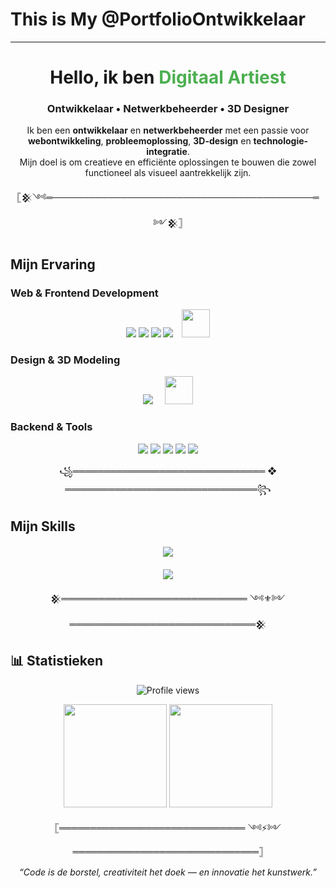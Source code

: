 #  This is My @PortfolioOntwikkelaar
---

##

<h1 align="center">Hello, ik ben <span style="color:#4CAF50;">Digitaal Artiest</span></h1>
<h3 align="center"> Ontwikkelaar •  Netwerkbeheerder •  3D Designer</h3>

<p align="center">
Ik ben een <b>ontwikkelaar</b> en <b>netwerkbeheerder</b> met een passie voor 
<b>webontwikkeling</b>, <b>probleemoplossing</b>, <b>3D-design</b> en 
<b>technologie-integratie</b>.<br>
Mijn doel is om creatieve en efficiënte oplossingen te bouwen die zowel 
functioneel als visueel aantrekkelijk zijn.
</p>

<p align="center">𓊈𒆜༺═──────────────────────────────────────────═༻𒆜𓊉</p>

##  **Mijn Ervaring**

###  Web & Frontend Development
<p align="center">
  <img src="https://img.shields.io/badge/-HTML5-E34F26?style=for-the-badge&logo=html5&logoColor=white" />
  <img src="https://img.shields.io/badge/-CSS3-1572B6?style=for-the-badge&logo=css3&logoColor=white" />
  <img src="https://img.shields.io/badge/-JavaScript-F7DF1E?style=for-the-badge&logo=javascript&logoColor=black" />
  <img src="https://img.shields.io/badge/-Next.js-000000?style=for-the-badge&logo=next.js&logoColor=white" />
  <img src="http://forumavatars.ru/img/avatars/001b/d6/60/2-1678547276.gif" width="45" height="45" style="margin-left:10px;" />
</p>

###  Design & 3D Modeling
<p align="center">
  <img src="https://img.shields.io/badge/-Blender-F5792A?style=for-the-badge&logo=blender&logoColor=white" />
  <img src="https://timothyegans.com/Images/icons8-figma.gif" width="45" height="45" style="margin-left:15px;" />
</p>

###  Backend & Tools
<p align="center">
  <img src="https://img.shields.io/badge/-Node.js-339933?style=for-the-badge&logo=node.js&logoColor=white" />
  <img src="https://img.shields.io/badge/-MongoDB-47A248?style=for-the-badge&logo=mongodb&logoColor=white" />
  <img src="https://img.shields.io/badge/-MySQL-4479A1?style=for-the-badge&logo=mysql&logoColor=white" />
  <img src="https://img.shields.io/badge/-FastAPI-009688?style=for-the-badge&logo=fastapi&logoColor=white" />
  <img src="https://img.shields.io/badge/-SQLite-07405E?style=for-the-badge&logo=sqlite&logoColor=white" />
</p>

<p align="center">꧁═══════════════════════════════ ❖ ═══════════════════════════════꧂</p>

##  **Mijn Skills**

<p align="center" style="margin: 20px 0;">
  <a href="https://skillicons.dev">
    <img src="https://skillicons.dev/icons?i=nodejs,react,atom,blender,go,graphql,nestjs,py,sass,vite,gatsby,mongodb,wordpress,mysql,nextjs,vue,webpack,p5js,tailwind,threejs,ts,fastapi,figma,laravel,linux,windows&theme=light" />
  </a>
</p>

<p align="center">
  <img src="https://img.shields.io/badge/Cisco_Networking-CCNA-red?style=for-the-badge&logo=cisco&logoColor=white" />
</p>

<p align="center">𒆜══════════════════════════════ ༺⚜️༻ ══════════════════════════════𒆜</p>

## 📊 **Statistieken**

<p align="center">
  <img src="https://komarev.com/ghpvc/?username=PortfolioOntwikkelaar&color=blueviolet&style=for-the-badge" alt="Profile views" />
</p>

<p align="center">
  <img src="https://github-readme-stats.vercel.app/api?username=PortfolioOntwikkelaar&show_icons=true&theme=tokyonight&hide_border=true" height="165"/>
  <img src="https://github-readme-stats.vercel.app/api/top-langs/?username=PortfolioOntwikkelaar&layout=compact&theme=tokyonight&hide_border=true" height="165"/>
</p>

<p align="center">𓊈══════════════════════════════ ༺⚡༻ ══════════════════════════════𓊉</p>

<p align="center">
  <i>“Code is de borstel, creativiteit het doek — en innovatie het kunstwerk.”</i>
</p>


